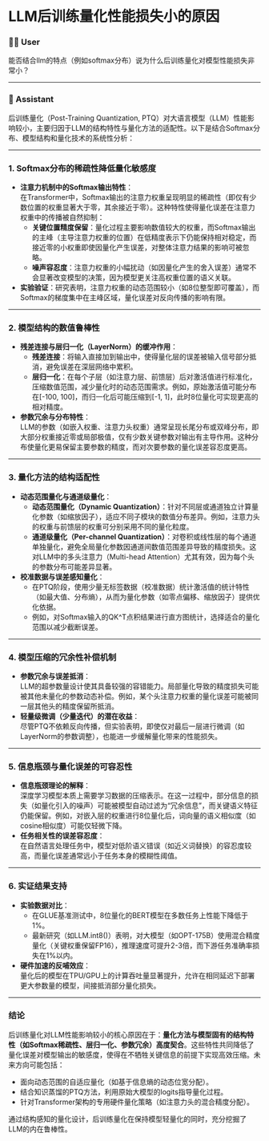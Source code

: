 # LLM后训练量化性能损失小的原因

### 🧑‍💻 User

能否结合llm的特点（例如softmax分布）说为什么后训练量化对模型性能损失非常小？

---

### 🤖 Assistant

后训练量化（Post-Training Quantization, PTQ）对大语言模型（LLM）性能影响较小，主要归因于LLM的结构特性与量化方法的适配性。以下是结合Softmax分布、模型结构和量化技术的系统性分析：

---

### 1. **Softmax分布的稀疏性降低量化敏感度**
   - **注意力机制中的Softmax输出特性**：  
     在Transformer中，Softmax输出的注意力权重呈现明显的稀疏性（即仅有少数位置的权重显著大于零，其余接近于零）。这种特性使得量化误差在注意力权重中的传播被自然抑制：
     - **关键位置精度保留**：量化过程主要影响数值较大的权重，而Softmax输出的主峰（主导注意力权重的位置）在低精度表示下仍能保持相对稳定，而接近零的小权重即使因量化产生误差，对整体注意力结果的影响可被忽略。
     - **噪声容忍度**：注意力权重的小幅扰动（如因量化产生的舍入误差）通常不会显著改变模型的决策，因为模型更关注高权重位置的语义关联。
   - **实验验证**：研究表明，注意力权重的动态范围较小（如8位整型即可覆盖），而Softmax的梯度集中在主峰区域，量化误差对反向传播的影响有限。

---

### 2. **模型结构的数值鲁棒性**
   - **残差连接与层归一化（LayerNorm）的缓冲作用**：  
     - **残差连接**：将输入直接加到输出中，使得量化层的误差被输入信号部分抵消，避免误差在深层网络中累积。
     - **层归一化**：在每个子层（如注意力层、前馈层）后对激活值进行标准化，压缩数值范围，减少量化时的动态范围需求。例如，原始激活值可能分布在[-100, 100]，而归一化后可能压缩到[-1, 1]，此时8位量化可实现更高的相对精度。
   - **参数冗余与分布特性**：  
     LLM的参数（如嵌入权重、注意力头权重）通常呈现长尾分布或双峰分布，即大部分权重接近零或局部极值，仅有少数关键参数对输出有主导作用。这种分布使量化更易保留主要参数的精度，而对次要参数的量化误差容忍度更高。

---

### 3. **量化方法的结构适配性**
   - **动态范围量化与通道级量化**：  
     - **动态范围量化（Dynamic Quantization）**：针对不同层或通道独立计算量化参数（如缩放因子），适应不同子模块的数值分布差异。例如，注意力头的权重与前馈层的权重可分别采用不同的量化粒度。
     - **通道级量化（Per-channel Quantization）**：对卷积或线性层的每个通道单独量化，避免全局量化参数因通道间数值范围差异导致的精度损失。这对LLM中的多头注意力（Multi-head Attention）尤其有效，因为每个头的参数分布可能差异显著。
   - **校准数据与误差感知量化**：  
     - 在PTQ阶段，使用少量无标签数据（校准数据）统计激活值的统计特性（如最大值、分布熵），从而为量化参数（如零点偏移、缩放因子）提供优化依据。
     - 例如，对Softmax输入的QK^T点积结果进行直方图统计，选择适合的量化范围以减少截断误差。

---

### 4. **模型压缩的冗余性补偿机制**
   - **参数冗余与误差抵消**：  
     LLM的超参数量设计使其具备较强的容错能力。局部量化导致的精度损失可能被其他未量化的参数动态补偿。例如，某个头注意力权重的量化误差可能被同一层其他头的精度保留所抵消。
   - **轻量级微调（少量迭代）的潜在收益**：  
     尽管PTQ不依赖反向传播，但实验表明，即使仅对最后一层进行微调（如LayerNorm的参数调整），也能进一步缓解量化带来的性能损失。

---

### 5. **信息瓶颈与量化误差的可容忍性**
   - **信息瓶颈理论的解释**：  
     深度学习模型本质上需要学习数据的压缩表示。在这一过程中，部分信息的损失（如量化引入的噪声）可能被模型自动过滤为“冗余信息”，而关键语义特征仍能保留。例如，对嵌入层的权重进行8位量化后，词向量的语义相似度（如cosine相似度）可能仅轻微下降。
   - **任务相关性的误差容忍度**：  
     在自然语言处理任务中，模型对低阶语义错误（如近义词替换）的容忍度较高，而量化误差通常远小于任务本身的模糊性阈值。

---

### 6. **实证结果支持**
   - **实验数据对比**：  
     - 在GLUE基准测试中，8位量化的BERT模型在多数任务上性能下降低于1%。
     - 最新研究（如LLM.int8()）表明，对大模型（如OPT-175B）使用混合精度量化（关键权重保留FP16），推理速度可提升2-3倍，而下游任务准确率损失在1%以内。
   - **硬件加速的反哺效应**：  
     量化后的模型在TPU/GPU上的计算吞吐量显著提升，允许在相同延迟下部署更大参数量的模型，间接抵消部分量化损失。

---

### 结论
后训练量化对LLM性能影响较小的核心原因在于：**量化方法与模型固有的结构特性（如Softmax稀疏性、层归一化、参数冗余）高度契合**。这些特性共同降低了量化误差对模型输出的敏感度，使得在不牺牲关键信息的前提下实现高效压缩。未来方向可能包括：
- 面向动态范围的自适应量化（如基于信息熵的动态位宽分配）。
- 结合知识蒸馏的PTQ方法，利用原始大模型的logits指导量化过程。
- 针对Transformer架构的专用硬件量化策略（如注意力头的混合精度分配）。

通过结构感知的量化设计，后训练量化在保持模型轻量化的同时，充分挖掘了LLM的内在鲁棒性。